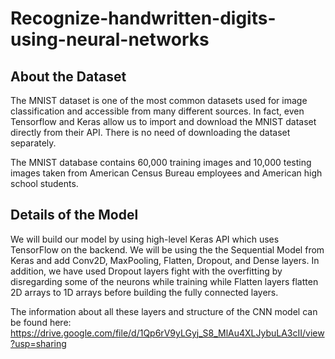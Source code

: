 # Recognize-handwritten-digits-using-neural-networks

## About the Dataset
The MNIST dataset is one of the most common datasets used for image classification and accessible from many different sources. In fact, even Tensorflow and Keras allow us to import and download the MNIST dataset directly from their API. There is no need of downloading the dataset separately.

The MNIST database contains 60,000 training images and 10,000 testing images taken from American Census Bureau employees and American high school students.

## Details of the Model
We will build our model by using high-level Keras API which uses TensorFlow on the backend. We will be using the the Sequential Model from Keras and add Conv2D, MaxPooling, Flatten, Dropout, and Dense layers. In addition, we have used Dropout layers fight with the overfitting by disregarding some of the neurons while training while Flatten layers flatten 2D arrays to 1D arrays before building the fully connected layers.

The information about all these layers and structure of the CNN model can be found here: https://drive.google.com/file/d/1Qp6rV9yLGyj_S8_MlAu4XLJybuLA3cII/view?usp=sharing 
